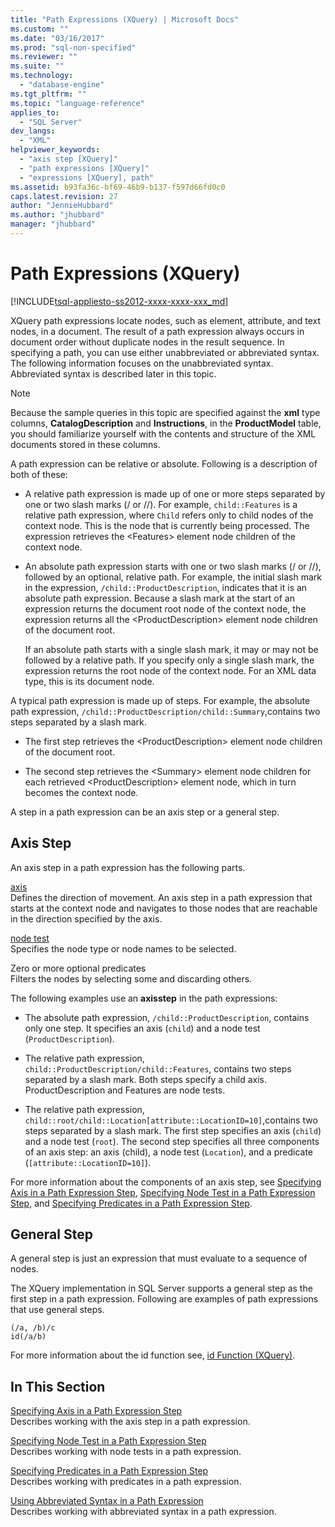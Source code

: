 ```yaml
---
title: "Path Expressions (XQuery) | Microsoft Docs"
ms.custom: ""
ms.date: "03/16/2017"
ms.prod: "sql-non-specified"
ms.reviewer: ""
ms.suite: ""
ms.technology: 
  - "database-engine"
ms.tgt_pltfrm: ""
ms.topic: "language-reference"
applies_to: 
  - "SQL Server"
dev_langs: 
  - "XML"
helpviewer_keywords: 
  - "axis step [XQuery]"
  - "path expressions [XQuery]"
  - "expressions [XQuery], path"
ms.assetid: b93fa36c-bf69-46b9-b137-f597d66fd0c0
caps.latest.revision: 27
author: "JennieHubbard"
ms.author: "jhubbard"
manager: "jhubbard"
---
```

# Path Expressions (XQuery)
[!INCLUDE[tsql-appliesto-ss2012-xxxx-xxxx-xxx_md](../includes/tsql-appliesto-ss2012-xxxx-xxxx-xxx-md.md)]

  XQuery path expressions locate nodes, such as element, attribute, and text nodes, in a document. The result of a path expression always occurs in document order without duplicate nodes in the result sequence. In specifying a path, you can use either unabbreviated or abbreviated syntax. The following information focuses on the unabbreviated syntax. Abbreviated syntax is described later in this topic.  
  
> [!NOTE]  
>  Because the sample queries in this topic are specified against the **xml** type columns, **CatalogDescription** and **Instructions**, in the **ProductModel** table, you should familiarize yourself with the contents and structure of the XML documents stored in these columns.  
  
 A path expression can be relative or absolute. Following is a description of both of these:  
  
-   A relative path expression is made up of one or more steps separated by one or two slash marks (/ or //). For example, `child::Features` is a relative path expression, where `Child` refers only to child nodes of the context node. This is the node that is currently being processed. The expression retrieves the \<Features> element node children of the context node.  
  
-   An absolute path expression starts with one or two slash marks (/ or //), followed by an optional, relative path. For example, the initial slash mark in the expression, `/child::ProductDescription`, indicates that it is an absolute path expression. Because a slash mark at the start of an expression returns the document root node of the context node, the expression returns all the \<ProductDescription> element node children of the document root.  
  
     If an absolute path starts with a single slash mark, it may or may not be followed by a relative path. If you specify only a single slash mark, the expression returns the root node of the context node. For an XML data type, this is its document node.  
  
 A typical path expression is made up of steps. For example, the absolute path expression, `/child::ProductDescription/child::Summary`,contains two steps separated by a slash mark.  
  
-   The first step retrieves the \<ProductDescription> element node children of the document root.  
  
-   The second step retrieves the \<Summary> element node children for each retrieved \<ProductDescription> element node, which in turn becomes the context node.  
  
 A step in a path expression can be an axis step or a general step.  
  
## Axis Step  
 An axis step in a path expression has the following parts.  
  
 [axis](../xquery/path-expressions-specifying-axis.md)  
 Defines the direction of movement. An axis step in a path expression that starts at the context node and navigates to those nodes that are reachable in the direction specified by the axis.  
  
 [node test](../xquery/path-expressions-specifying-node-test.md)  
 Specifies the node type or node names to be selected.  
  
 Zero or more optional predicates  
 Filters the nodes  by selecting some and discarding others.  
  
 The following examples use an **axisstep** in the path expressions:  
  
-   The absolute path expression, `/child::ProductDescription`, contains only one step. It specifies an axis (`child`) and a node test (`ProductDescription`).  
  
-   The relative path expression, `child::ProductDescription/child::Features`, contains two steps separated by a slash mark. Both steps specify a child axis. ProductDescription and Features are node tests.  
  
-   The relative path expression, `child::root/child::Location[attribute::LocationID=10]`,contains two steps separated by a slash mark. The first step specifies an axis (`child`) and a node test (`root`). The second step specifies all three components of an axis step: an axis (child), a node test (`Location`), and a predicate (`[attribute::LocationID=10]`).  
  
 For more information about the components of an axis step, see [Specifying Axis in a Path Expression Step](../xquery/path-expressions-specifying-axis.md), [Specifying Node Test in a Path Expression Step](../xquery/path-expressions-specifying-node-test.md), and [Specifying Predicates in a Path Expression Step](../xquery/path-expressions-specifying-predicates.md).  
  
## General Step  
 A general step is just an expression that must evaluate to a sequence of nodes.  
  
 The XQuery implementation in SQL Server supports a general step as the first step in a path expression. Following are examples of path expressions that use general steps.  
  
```  
(/a, /b)/c  
id(/a/b)  
```  
  
 For more information about the id function see, [id Function &#40;XQuery&#41;](../xquery/functions-on-sequences-id.md).  
  
## In This Section  
 [Specifying Axis in a Path Expression Step](../xquery/path-expressions-specifying-axis.md)  
 Describes working with the axis step in a path expression.  
  
 [Specifying Node Test in a Path Expression Step](../xquery/path-expressions-specifying-node-test.md)  
 Describes working with node tests in a path expression.  
  
 [Specifying Predicates in a Path Expression Step](../xquery/path-expressions-specifying-predicates.md)  
 Describes working with predicates in a path expression.  
  
 [Using Abbreviated Syntax in a Path Expression](../xquery/path-expressions-using-abbreviated-syntax.md)  
 Describes working with abbreviated syntax in a path expression.  
  
  